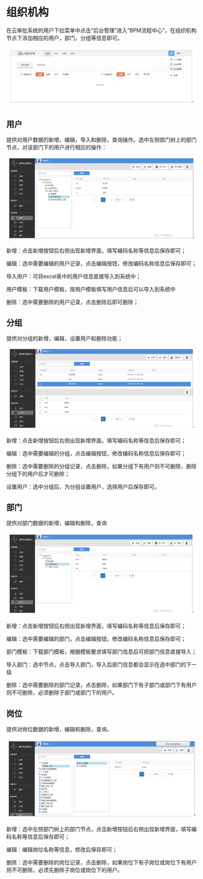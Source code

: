 # 组织机构

在云审批系统的用户下拉菜单中点击“后台管理”进入“BPM流程中心”，在组织机构节点下添加相应的用户，部门，分组等信息即可。

![](/articles/approval/2-/images/image10.png)

## 用户

提供对用户数据的新增，编辑，导入和删除，查询操作。选中左侧部门树上的部门节点，对该部门下的用户进行相应的操作：

![](/articles/approval/2-/images/image11.png)

新增：点击新增按钮后右侧出现新增界面，填写编码名称等信息后保存即可；

编辑：选中需要编辑的用户记录，点击编辑按钮，修改编码名称信息后保存即可；

导入用户：可将excel表中的用户信息直接导入到系统中；

用户模板：下载用户模板，按用户模板填写用户信息后可以导入到系统中

删除：选中需要删除的用户记录，点击删除后即可删除；

## 分组

提供对分组的新增，编辑，设置用户和删除功能；

![](/articles/approval/2-/images/image12.png)

新增：点击新增按钮后右侧出现新增界面，填写编码名称等信息后保存即可；


编辑：选中需要编辑的分组，点击编辑按钮，修改编码名称信息后保存即可；


删除：选中需要删除的分组记录，点击删除，如果分组下有用户则不可删除，删除分组下的用户后才可删除；


设置用户：选中分组后，为分组设置用户，选择用户后保存即可。


## 部门

提供对部门数据的新增，编辑和删除，查询

![](/articles/approval/2-/images/image13.png)

新增：点击新增按钮后右侧出现新增界面，填写编码名称等信息后保存即可；

编辑：选中需要编辑的部门，点击编辑按钮，修改编码名称信息后保存即可；

部门模板：下载部门模板，根据模板要求填写部门信息后可把部门信息直接导入；

导入部门：选中节点，点击导入部门，导入后部门信息都会显示在选中部门的下一级

删除：选中需要删除的部门记录，点击删除，如果部门下有子部门或部门下有用户则不可删除，必须删除子部门或部门下的用户。

## 岗位

提供对岗位数据的新增，编辑和删除，查询。

![](/articles/approval/2-/images/image14.png)

新增：选中左侧部门树上的部门节点，点击新增按钮后右侧出现新增界面，填写编码名称等信息后保存即可；

编辑：编辑岗位名称等信息，修改后保存即可；

删除：选中需要删除的岗位记录，点击删除，如果岗位下有子岗位或岗位下有用户则不可删除，必须先删除子岗位或岗位下的用户。



